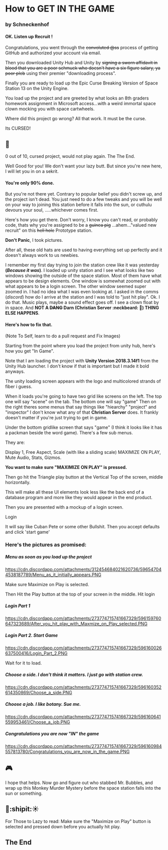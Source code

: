 # How to GET IN THE GAME

### by Schneckenhof


#### OK. Listen up Recruit ! 

Congratulations, you went through the ~~convoluted @ss~~ process of getting GitHub and authorized your account via email. 

Then you downloaded Unity Hub and Unity by ~~signing a sworn affidavit in blood that you are a poor schmuck who doesn't have a six figure salary, ya poor pleb~~ using their premier "downloading process".

Finally you are ready to load up the Epic Curse Breaking Version of Space Station 13 on the Unity Engine. 

You load up the project and are greeted by what looks an 8th graders homework assignment in Microsoft access...with a weird immortal space clown mocking you with space cartwheels. 

Where did this project go wrong? All that work. It must be the curse. 

Its CURSED! 

## :japanese_ogre:

0 out of 10, cursed project, would not play again. The The End.

Well Good for you! We don't want your lazy butt. But since you're new here, I will let you in on a sekrit. 

#### You're only 90% done. 

But you're not there yet. Contrary to popular belief you didn't screw up, and the project isn't dead. You just need to do a few tweaks and you will be well on your way to joining this station before it falls into the sun, or cuthulu devours your soul, .....whichever comes first. 

Here's how you get there. Don't worry, I know you can't read, or probably code, thats why you're assigned to be a ~~guinea pig~~ ...ahem..."valued new recruit" on this ~~hell hole~~ Prototype station. 

**Don't Panic**, I took pictures. 

After all, these old hats are used to having everything set up perfectly and it doesn't always work to us newbies.  

I remember my first day trying to join the station crew like it was yesterday **(*Because it was*)**. I loaded up unity station and I see what looks like two windows showing the outside of the space station. Most of them have what appears to be design elements. 
One window is somewhat zoomed out with what appears to be a login screen. The other window seemed super zoomed in. I had no idea what I was even looking at. I asked in the comms (*discord*) how do I arrive at the station and I was told to "just hit play". Ok. I do that. Music plays, maybe a sound effect goes off. I see a clown float by in space. And **NOT A **~~DANG~~** Darn (Christian Server :neckbeard: :anger:) THING ELSE HAPPENS**. 


#### Here's how to fix that.

(Note To Self, learn to do a pull request and Fix Images)

Starting from the point where you load the project from unity hub, here's how you get "In Game".

Note that I am loading the project with **Unity Version 2018.3.14f1**
from the Unity Hub launcher. 
I don't know if that is important but I made it bold anyways.

The unity loading screen appears with the logo and multicolored strands of fiber i guess.

When it loads you're going to have two grid like screens on the left. The top one will say "scene" on the tab. The bottom one will say "game"
Then on the right theres some menus that say things like "hiearchy" "project" and "inspector"
I don't know what any of that **Christian Server** does. 
It frankly doesn't matter if you're just trying to get in game.

Under the bottom gridlike screen that says "game" (I think it looks like it has a packman beside the word game). There's a few sub menus. 

They are: 

Display 1, Free Aspect, Scale (with like a sliding scale) MAXIMIZE ON PLAY, Mute Audio, Stats, Gizmos.

**You want to make sure "MAXIMIZE ON PLAY" is pressed.**

Then go hit the Triangle play button at the Vertical Top of the screen, middle horizontally.

This will make all these UI elements look less like the back end of a database program and more like they would appear in the end product.

Then you are presented with a mockup of a login screen.

Login

It will say like Cuban Pete or some other Bullshit.
Then you accept defaults and click 'start game'

### Here's the pictures as promised:

##### Menu as soon as you load up the project

https://cdn.discordapp.com/attachments/312454684021620736/596547044538187789/Menu_as_it_initially_appears.PNG

Make sure Maximize on Play is selected.

Then Hit the Play button at the top of your screen in the middle.
Hit login

##### Login Part 1


https://cdn.discordapp.com/attachments/273774715741667329/596159760647323689/After_you_hit_play_with_Maxmize_on_Play_selected.PNG

##### Login Part 2. Start Game

https://cdn.discordapp.com/attachments/273774715741667329/596160026637500416/Login_Part_2.PNG

Wait for it to load.

##### Choose a side. I don't think it matters. I just go with station crew.

https://cdn.discordapp.com/attachments/273774715741667329/596160352614350869/Choose_a_side.PNG

##### Choose a job. I like botany. Sue me.

https://cdn.discordapp.com/attachments/273774715741667329/596160641559953461/Choose_a_job.PNG


##### Congratulations you are now "IN" the game 

https://cdn.discordapp.com/attachments/273774715741667329/596160984557813780/Congratulations_you_are_now_in_the_game.PNG

## :video_game:

I hope that helps. Now go and figure out who stabbed Mr. Bubbles, and wrap up this Monkey Murder Mystery before the space station falls into the sun or something.

## :speak_no_evil::shipit::sunny:

For Those to Lazy to read: Make sure the "Maximize on Play" button is selected and pressed down before you actually hit play.

## The End